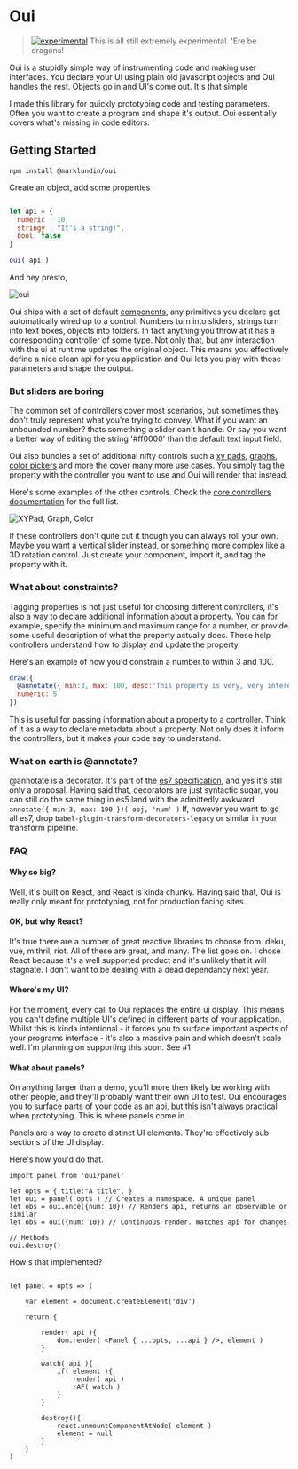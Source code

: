 # Oui

> [![experimental](http://hughsk.github.io/stability-badges/dist/experimental.svg)](http://github.com/hughsk/stability-badges)
This is all still extremely experimental. 'Ere be dragons!

Oui is a stupidly simple way of instrumenting code and making user interfaces.
You declare your UI using plain old javascript objects and Oui handles the rest.
Objects go in and UI's come out. It's that simple

I made this library for quickly prototyping code and testing parameters. Often you
want to create a program and shape it's output. Oui essentially covers what's missing
in code editors.


## Getting Started

`npm install @marklundin/oui`

Create an object, add some properties
```javascript

let api = {
  numeric : 10,
  stringy : "It's a string!",
  bool: false
}

oui( api )
```

And hey presto,

![oui](http://g.recordit.co/RBXY4Q6JXN.gif)

Oui ships with a set of default [components](https://github.com/marklundin/core-controllers),
any primitives you declare get automatically wired up to a control. Numbers turn into sliders,
strings turn into text boxes, objects into folders. In fact anything you throw at it
has a corresponding controller of some type. Not only that, but any interaction with the ui
at runtime updates the original object. This means you effectively define a nice
clean api for you application and Oui lets you play with those parameters and shape
the output.


### But sliders are boring
The common set of controllers cover most scenarios, but sometimes they don't
truly represent what you're trying to convey. What if you want an unbounded number?
thats something a slider can't handle. Or say you want a better way of editing
the string '#ff0000' than the default text input field.

Oui also bundles a set of additional nifty controls such a [xy pads](http://marklundin.github.io/core-controllers/documentation/#XYPad), [graphs](http://marklundin.github.io/core-controllers/documentation/#Graph), [color pickers](http://marklundin.github.io/core-controllers/documentation/#ColorPicker)
and more the cover many more use cases. You simply tag the property with the controller
you want to use and Oui will render that instead.

Here's some examples of the other controls. Check the [core controllers
documentation](http://marklundin.github.io/core-controllers/documentation) for the full list.

![XYPad, Graph, Color](http://g.recordit.co/FCmMPYjuTn.gif)

If these controllers don't quite cut it though you can always roll your own. Maybe you
want a vertical slider instead, or something more complex like a 3D rotation control.
Just create your component, import it, and tag the property with it.


### What about constraints?
Tagging properties is not just useful for choosing different controllers, it's
also a way to declare additional information about a property. You can for example,
specify the minimum and maximum range for a number, or provide some useful description
of what the property actually does. These help controllers understand how to display
and update the property.

Here's an example of how you'd constrain a number to within 3 and 100.

```javascript
draw({
  @annotate({ min:3, max: 100, desc:'This property is very, very interesting' })
  numeric: 5
})
```

This is useful for passing information about a property to a controller. Think of
it as a way to declare metadata about a property. Not only does it inform the controllers, but
it makes your code eay to understand.


### What on earth is @annotate?
@annotate is a decorator. It's part of the [es7 specification](https://github.com/wycats/javascript-decorators),
and yes it's still only a proposal. Having said that, decorators are just syntactic sugar,
you can still do the same thing in es5 land with the admittedly awkward `annotate({ min:3, max: 100 })( obj, 'num' )`
If, however you want to go all es7, drop `babel-plugin-transform-decorators-legacy`
or similar in your transform pipeline.


### FAQ

#### Why so big?
Well, it's built on React, and React is kinda chunky. Having said that, Oui is really only meant for prototyping, not for production facing sites.

#### OK, but why React?
It's true there are a number of great reactive libraries to choose from. deku, vue, mithril, riot. All of these are great, and many. The list goes on. I chose React because it's a well supported product and it's unlikely that it will stagnate. I don't want to be dealing with a dead dependancy next year.


#### Where's my UI?
For the moment, every call to Oui replaces the entire ui display. This means you can't
define multiple UI's defined in different parts of your application. Whilst this is
kinda intentional - it forces you to surface important aspects of your programs interface -
it's also a massive pain and which doesn't scale well. I'm planning on supporting this soon.
See #1

#### What about panels?

On anything larger than a demo, you'll more then likely be working with other people, and they'll probably
want their own UI to test. Oui encourages you to surface parts of your code as an api, but this isn't always
practical when prototyping. This is where panels come in.

Panels are a way to create distinct UI elements. They're effectively sub sections of the UI display.

Here's how you'd do that.

```
import panel from 'oui/panel'

let opts = { title:"A title", }
let oui = panel( opts ) // Creates a namespace. A unique panel
let obs = oui.once({num: 10}) // Renders api, returns an observable or similar
let obs = oui({num: 10}) // Continuous render. Watches api for changes

// Methods
oui.destroy()

```

How's that implemented?

```

let panel = opts => (

    var element = document.createElement('div')

    return {

        render( api ){
            dom.render( <Panel { ...opts, ...api } />, element )
        }

        watch( api ){
            if( element ){
                render( api )
                rAF( watch )
            }
        }

        destroy(){
            react.unmountComponentAtNode( element )
            element = null
        }
    }
)

```

